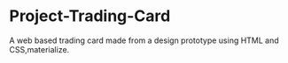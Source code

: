 # Project-Trading-Card
A web based trading card made from a design prototype using HTML and CSS,materialize.
